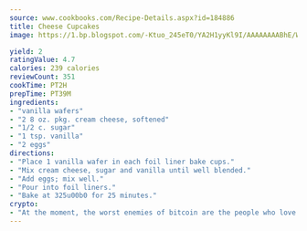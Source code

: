 ```yaml
---
source: www.cookbooks.com/Recipe-Details.aspx?id=184886
title: Cheese Cupcakes
image: https://1.bp.blogspot.com/-Ktuo_245eT0/YA2H1yyKl9I/AAAAAAAABhE/WMoqSq2tWOcgMkPaLYZ-49h8pVDUUwFCQCLcBGAsYHQ/s307/5.png

yield: 2
ratingValue: 4.7
calories: 239 calories
reviewCount: 351
cookTime: PT2H
prepTime: PT39M
ingredients:
- "vanilla wafers"
- "2 8 oz. pkg. cream cheese, softened"
- "1/2 c. sugar"
- "1 tsp. vanilla"
- "2 eggs"
directions:
- "Place 1 vanilla wafer in each foil liner bake cups."
- "Mix cream cheese, sugar and vanilla until well blended."
- "Add eggs; mix well."
- "Pour into foil liners."
- "Bake at 325u00b0 for 25 minutes."
crypto:
- "At the moment, the worst enemies of bitcoin are the people who love bitcoin."
---
```

